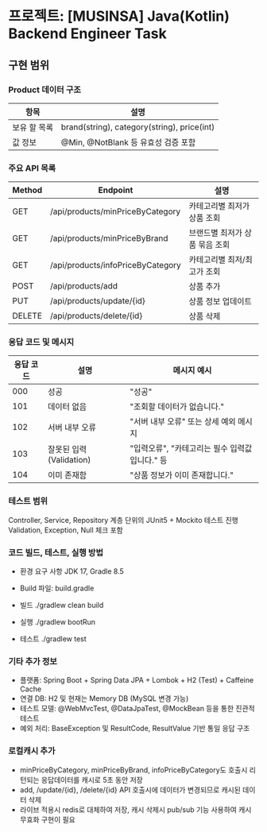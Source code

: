 # 프로젝트: [MUSINSA] Java(Kotlin) Backend Engineer Task

## 구현 범위

### Product 데이터 구조
| 항목 | 설명 |
|------|------|
| 보유 할 목록 | brand(string), category(string), price(int) |
| 값 정보 | @Min, @NotBlank 등 유효성 검증 포함 |

### 주요 API 목록
| Method | Endpoint                           | 설명                        |
|--------|------------------------------------|-----------------------------|
| GET    | /api/products/minPriceByCategory   | 카테고리별 최저가 상품 조회 |
| GET    | /api/products/minPriceByBrand      | 브랜드별 최저가 상품 묶음 조회 |
| GET    | /api/products/infoPriceByCategory  | 카테고리별 최저/최고가 조회 |
| POST   | /api/products/add                  | 상품 추가                   |
| PUT    | /api/products/update/{id}          | 상품 정보 업데이트           |
| DELETE | /api/products/delete/{id}          | 상품 삭제                   |

### 응답 코드 및 메시지
| 응답 코드 | 설명                                 | 메시지 예시                        |
|--------|------------------------------------------|-----------------------------|
| 000    | 성공   | "성공" |
| 101    | 데이터 없음      | "조회할 데이터가 없습니다." |
| 102    | 서버 내부 오류     | "서버 내부 오류" 또는 상세 예외 메시지 |
| 103   | 잘못된 입력 (Validation)                       | "입력오류", "카테고리는 필수 입력값입니다." 등                   |
| 104    | 이미 존재함                | "상품 정보가 이미 존재합니다."           |

### 테스트 범위
Controller, Service, Repository 계층 단위의 JUnit5 + Mockito 테스트 진행
Validation, Exception, Null 체크 포함 



### 코드 빌드, 테스트, 실행 방법

- 환경 요구 사항
JDK 17, Gradle 8.5

- Build 파일: build.gradle
  
- 빌드
./gradlew clean build

- 실행
./gradlew bootRun

- 테스트
./gradlew test



### 기타 추가 정보

- 플랫폼: Spring Boot + Spring Data JPA + Lombok + H2 (Test) + Caffeine Cache
- 연결 DB: H2 및 현재는 Memory DB (MySQL 변경 가능)
- 테스트 모델: @WebMvcTest, @DataJpaTest, @MockBean 등을 통한 진관적 테스트
- 예외 처리: BaseException 및 ResultCode, ResultValue 기반 통일 응답 구조


### 로컬캐시 추가
- minPriceByCategory, minPriceByBrand, infoPriceByCategory도 호출시 리턴되는 응답데이터를 캐시로 5초 동안 저장
- add, /update/{id}, /delete/{id} API 호출시에 데이터가 변경되므로 캐시된 데이터 삭제 
- 라이브 적용시 redis로 대체하여 저장, 캐시 삭제시 pub/sub 기능 사용하여 캐시 무효화 구현이 필요

